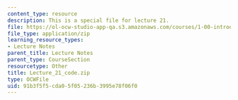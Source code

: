 ```yaml
---
content_type: resource
description: This is a special file for lecture 21.
file: https://ol-ocw-studio-app-qa.s3.amazonaws.com/courses/1-00-introduction-to-computers-and-engineering-problem-solving-spring-2012/91b3f5f5cda05f05236b3995e78f06f0_Lecture_21_code.zip
file_type: application/zip
learning_resource_types:
- Lecture Notes
parent_title: Lecture Notes
parent_type: CourseSection
resourcetype: Other
title: Lecture_21_code.zip
type: OCWFile
uid: 91b3f5f5-cda0-5f05-236b-3995e78f06f0
---
```

